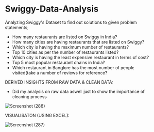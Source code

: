# Swiggy-Data-Analysis
Analyzing Swiggy's Dataset to find out solutions to given problem statements;
* How many restaurants are listed on Swiggy in India?
* How many cities are having restaurants that are listed on Swiggy?
* Which city is having the maximum number of restaurants?
* Top 10 cities as per the number of restaurants listed?
* Which city is having the least expensive restaurant in terms of cost?
* Top 5 most popular restaurant chains in India?
* Which restaurant in Banglore has the most number of people visited(take a number of reviews for reference?

DERIVED INSIGHTS FROM RAW DATA & CLEAN DATA:
* Did my analysis on raw data aswell just to show the importance of cleaning process

![Screenshot (288)](https://github.com/mehulsharmaaa/Swiggy-Data-Analysis/assets/85808451/adfb0003-97ff-475e-b40e-9c811a2b2606)


VISUALISATON (USING EXCEL):

![Screenshot (287)](https://github.com/mehulsharmaaa/Swiggy-Data-Analysis/assets/85808451/8740caeb-364e-4e5d-a324-e4908b46aa4c)
